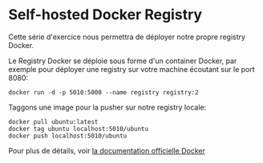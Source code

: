 # Self-hosted Docker Registry


Cette série d'exercice nous permettra de déployer notre propre registry Docker.

Le Registry Docker se déploie sous forme d'un container Docker, par exemple pour déployer une registry sur votre machine écoutant sur le port 8080:

```
docker run -d -p 5010:5000 --name registry registry:2
``` 

Taggons une image pour la pusher sur notre registry locale:

```
docker pull ubuntu:latest
docker tag ubuntu localhost:5010/ubuntu
docker push localhost:5010/ubuntu
```

Pour plus de détails, voir [la documentation officielle Docker](https://docs.docker.com/registry/deploying/)